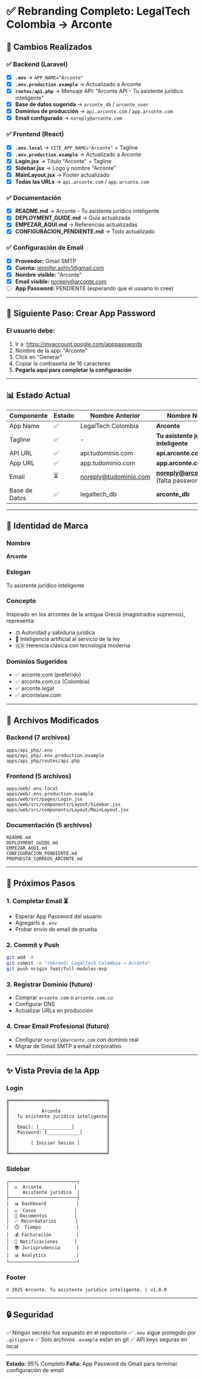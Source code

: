# ✅ Rebranding Completo: LegalTech Colombia → Arconte

## 🎯 Cambios Realizados

### ✅ Backend (Laravel)
- [x] **`.env`** → `APP_NAME="Arconte"`
- [x] **`.env.production.example`** → Actualizado a Arconte
- [x] **`routes/api.php`** → Mensaje API: "Arconte API - Tu asistente jurídico inteligente"
- [x] **Base de datos sugerida** → `arconte_db` / `arconte_user`
- [x] **Dominios de producción** → `api.arconte.com` / `app.arconte.com`
- [x] **Email configurado** → `noreply@arconte.com`

### ✅ Frontend (React)
- [x] **`.env.local`** → `VITE_APP_NAME="Arconte"` + Tagline
- [x] **`.env.production.example`** → Actualizado a Arconte
- [x] **Login.jsx** → Título "Arconte" + Tagline
- [x] **Sidebar.jsx** → Logo y nombre "Arconte"
- [x] **MainLayout.jsx** → Footer actualizado
- [x] **Todas las URLs** → `api.arconte.com` / `app.arconte.com`

### ✅ Documentación
- [x] **README.md** → Arconte - Tu asistente jurídico inteligente
- [x] **DEPLOYMENT_GUIDE.md** → Guía actualizada
- [x] **EMPEZAR_AQUI.md** → Referencias actualizadas
- [x] **CONFIGURACION_PENDIENTE.md** → Todo actualizado

### ✅ Configuración de Email
- [x] **Proveedor:** Gmail SMTP
- [x] **Cuenta:** jennifer.ashly1@gmail.com
- [x] **Nombre visible:** "Arconte"
- [x] **Email visible:** noreply@arconte.com
- [ ] **App Password:** PENDIENTE (esperando que el usuario lo cree)

---

## 🔑 Siguiente Paso: Crear App Password

### **El usuario debe:**
1. Ir a: https://myaccount.google.com/apppasswords
2. Nombre de la app: "Arconte"
3. Click en "Generar"
4. Copiar la contraseña de 16 caracteres
5. **Pegarla aquí para completar la configuración**

---

## 📊 Estado Actual

| Componente | Estado | Nombre Anterior | Nombre Nuevo |
|------------|--------|-----------------|--------------|
| App Name | ✅ | LegalTech Colombia | **Arconte** |
| Tagline | ✅ | - | **Tu asistente jurídico inteligente** |
| API URL | ✅ | api.tudominio.com | **api.arconte.com** |
| App URL | ✅ | app.tudominio.com | **app.arconte.com** |
| Email | ⏳ | noreply@tudominio.com | **noreply@arconte.com** (falta password) |
| Base de Datos | ✅ | legaltech_db | **arconte_db** |

---

## 🎨 Identidad de Marca

### **Nombre**
**Arconte**

### **Eslogan**
Tu asistente jurídico inteligente

### **Concepto**
Inspirado en los arcontes de la antigua Grecia (magistrados supremos), representa:
- ⚖️ Autoridad y sabiduría jurídica
- 🤖 Inteligencia artificial al servicio de la ley
- 🇬🇷 Herencia clásica con tecnología moderna

### **Dominios Sugeridos**
- ✅ arconte.com (preferido)
- ✅ arconte.com.co (Colombia)
- ✅ arconte.legal
- ✅ arcontelaw.com

---

## 📁 Archivos Modificados

### Backend (7 archivos)
```
apps/api_php/.env
apps/api_php/.env.production.example
apps/api_php/routes/api.php
```

### Frontend (5 archivos)
```
apps/web/.env.local
apps/web/.env.production.example
apps/web/src/pages/Login.jsx
apps/web/src/components/Layout/Sidebar.jsx
apps/web/src/components/Layout/MainLayout.jsx
```

### Documentación (5 archivos)
```
README.md
DEPLOYMENT_GUIDE.md
EMPEZAR_AQUI.md
CONFIGURACION_PENDIENTE.md
PROPUESTA_CORREOS_ARCONTE.md
```

---

## 🚀 Próximos Pasos

### **1. Completar Email** ⏳
- Esperar App Password del usuario
- Agregarlo a `.env`
- Probar envío de email de prueba

### **2. Commit y Push**
```bash
git add -A
git commit -m "rebrand: LegalTech Colombia → Arconte"
git push origin feat/full-modules-mvp
```

### **3. Registrar Dominio** (futuro)
- Comprar `arconte.com` o `arconte.com.co`
- Configurar DNS
- Actualizar URLs en producción

### **4. Crear Email Profesional** (futuro)
- Configurar `noreply@arconte.com` con dominio real
- Migrar de Gmail SMTP a email corporativo

---

## ✨ Vista Previa de la App

### **Login**
```
╔════════════════════════════════════╗
║                                    ║
║            Arconte                 ║
║   Tu asistente jurídico inteligente║
║                                    ║
║   Email: [____________]            ║
║   Password: [____________]         ║
║                                    ║
║        [ Iniciar Sesión ]          ║
║                                    ║
╚════════════════════════════════════╝
```

### **Sidebar**
```
┌─────────────────────────┐
│  ⚖️  Arconte            │
│     Asistente jurídico  │
├─────────────────────────┤
│  📊 Dashboard           │
│  ⚖️  Casos              │
│  📄 Documentos          │
│  ✅ Recordatorios       │
│  ⏱️  Tiempo             │
│  💰 Facturación         │
│  🔔 Notificaciones      │
│  📚 Jurisprudencia      │
│  📊 Analytics           │
└─────────────────────────┘
```

### **Footer**
```
© 2025 Arconte. Tu asistente jurídico inteligente. | v1.0.0
```

---

## 🔒 Seguridad

✅ Ningún secreto fue expuesto en el repositorio
✅ `.env` sigue protegido por `.gitignore`
✅ Solo archivos `.example` están en git
✅ API keys seguras en local

---

**Estado:** 95% Completo
**Falta:** App Password de Gmail para terminar configuración de email
